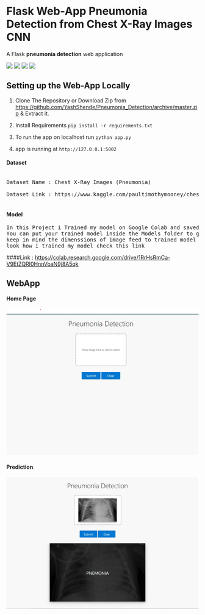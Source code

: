 # Flask Web-App Pneumonia Detection from Chest X-Ray Images CNN 
A Flask **pneumonia detection** web application 

[![](https://img.shields.io/badge/python-3.7%2C%203.5%2B-blue.svg)]()
[![](https://img.shields.io/badge/Flask-1.1.0-brightgreen.svg)]()
[![](https://img.shields.io/badge/Keras-2.3.1-red.svg)]()
[![](https://img.shields.io/badge/Tensorflow-1.15.0-important.svg)]()


## Setting up the Web-App Locally 

1. Clone The Repository or Download Zip from  <https://github.com/YashShende/Pneumonia_Detection/archive/master.zip> & Extract it.

2. Install Requirements  `pip install -r requirements.txt`

3. To run the app on localhost run `python app.py`

4. app is running at `http://127.0.0.1:5002`

#### Dataset
<pre>

Dataset Name : Chest X-Ray Images (Pneumonia)

Dataset Link : https://www.kaggle.com/paultimothymooney/chest-xray-pneumonia
           
</pre>

#### Model 
<pre>
In this Project i Trained my model on Google Colab and saved model in Models Folder.
You can put your trained model inside the Models folder to get better results jusk 
keep in mind the dimenssions of image feed to trained model if you want to take a 
look how i trained my model check this link 
</pre>
####Link : <https://colab.research.google.com/drive/1RrHsRmCa-V9EtZQRI0HnnVoaN9j8A5qk>


## WebApp 
#### Home Page 
![Home Page ](static/pic1.jpg)

#### Prediction
![Home Page ](static/pic4.jpg)
